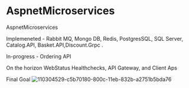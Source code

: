 # AspnetMicroservices
AspnetMicroservices

Implemeneted - Rabbit MQ, Mongo DB, Redis, PostgresSQL, SQL Server, Catalog.API, Basket.API,Discount.Grpc .

In-progress - Ordering API

On the horizon
WebStatus Healthchecks, API Gateway, and Client Aps

Final Goal 
![110304529-c5b70180-800c-11eb-832b-a2751b5bda76](https://user-images.githubusercontent.com/1406029/122149229-5cbc0280-ce21-11eb-81d5-22f050bc534d.png)
